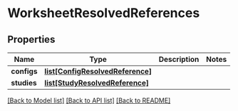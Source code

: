 # WorksheetResolvedReferences


## Properties
Name | Type | Description | Notes
------------ | ------------- | ------------- | -------------
**configs** | [**list[ConfigResolvedReference]**](ConfigResolvedReference.md) |  | 
**studies** | [**list[StudyResolvedReference]**](StudyResolvedReference.md) |  | 

[[Back to Model list]](../README.md#documentation-for-models) [[Back to API list]](../README.md#documentation-for-api-endpoints) [[Back to README]](../README.md)


